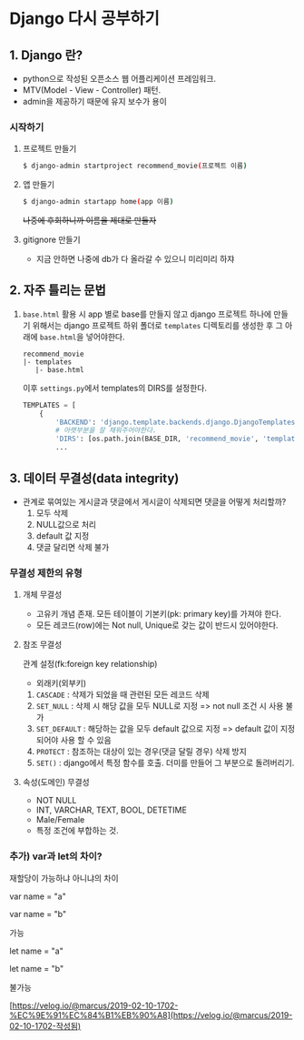# Django 다시 공부하기

## 1. Django 란?

+ python으로 작성된 오픈소스 웹 어플리케이션 프레임워크.
+ MTV(Model - View - Controller) 패턴.
+ admin을 제공하기 때문에 유지 보수가 용이



### 시작하기

1. 프로젝트 만들기

   ```bash
   $ django-admin startproject recommend_movie(프로젝트 이름)
   ```

2. 앱 만들기

   ```bash
   $ django-admin startapp home(app 이름)
   ```

   <del>나중에 후회하니까 이름을 제대로 만들자</del>

3. gitignore 만들기

   + 지금 안하면 나중에 db가 다 올라갈 수 있으니 미리미리 하쟈







## 2. 자주 틀리는 문법

1. `base.html` 활용 시 app 별로 base를 만들지 않고 django 프로젝트 하나에 만들기 위해서는 django 프로젝트 하위 폴더로 `templates` 디렉토리를 생성한 후 그 아래에 `base.html`을 넣어야한다.

   ```
   recommend_movie
   |- templates
      |- base.html
   ```

   이후 `settings.py`에서 templates의 DIRS를 설정한다.

   ```python
   TEMPLATES = [
       {
           'BACKEND': 'django.template.backends.django.DjangoTemplates',
           # 아랫부분을 잘 채워주어야한다.
           'DIRS': [os.path.join(BASE_DIR, 'recommend_movie', 'templates')],
           ...
   
   ```

   







## 3. 데이터 무결성(data integrity)

+ 관계로 묶여있는 게시글과 댓글에서 게시글이 삭제되면 댓글을 어떻게 처리할까?
  1. 모두 삭제
  2. NULL값으로 처리
  3. default 값 지정
  4. 댓글 달리면 삭제 불가



### 무결성 제한의 유형

1. 개체 무결성

   + 고유키 개념 존재. 모든 테이블이 기본키(pk: primary key)를 가져야 한다.
   + 모든 레코드(row)에는 Not null, Unique로 갖는 값이 반드시 있어야한다.

2. 참조 무결성

   관계 설정(fk:foreign key relationship)

   + 외래키(외부키)

   1. `CASCADE` : 삭제가 되었을 때 관련된 모든 레코드 삭제
   2. `SET_NULL` : 삭제 시 해당 값을 모두 NULL로 지정 => not null 조건 시 사용 불가
   3. `SET_DEFAULT` : 해당하는 값을 모두 default 값으로 지정 => default 값이 지정되어야 사용 할 수 있음
   4. `PROTECT` : 참조하는 대상이 있는 경우(댓글 달릴 경우) 삭제 방지 
   5. `SET()` : django에서 특정 함수를 호출. 더미를 만들어 그 부분으로 돌려버리기.

3. 속성(도메인) 무결성

   + NOT NULL
   + INT, VARCHAR, TEXT, BOOL, DETETIME
   + Male/Female
   + 특정 조건에 부합하는 것.





### 추가) var과 let의 차이?

재할당이 가능하냐 아니냐의 차이

var name = "a"

var name = "b"

가능



let name = "a"

let name = "b"

불가능

[https://velog.io/@marcus/2019-02-10-1702-%EC%9E%91%EC%84%B1%EB%90%A8](https://velog.io/@marcus/2019-02-10-1702-작성됨)



